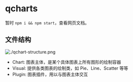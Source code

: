 # qcharts

暂时 `npm i && npm start`，查看网页文档。

## 文件结构

![./qchart-structure.png](https://dpxr-graph-bed.oss-cn-beijing.aliyuncs.com/chart-structure.png)

- Chart: 图表主体，是某个具体图表上所有图形的绘制容器
- Visual: 提供各类图表的绘制类，如 Pie、Line、Scatter 等等
- Plugin: 图表插件，用以与图表主体交互
